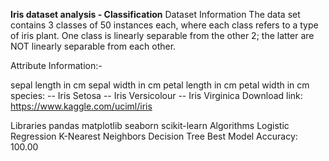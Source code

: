 **Iris dataset analysis - Classification**
Dataset Information
The data set contains 3 classes of 50 instances each, where each class refers to a type of iris plant. One class is linearly separable from the other 2; the latter are NOT linearly separable from each other.

Attribute Information:-

sepal length in cm
sepal width in cm
petal length in cm
petal width in cm
species: -- Iris Setosa -- Iris Versicolour -- Iris Virginica
Download link: https://www.kaggle.com/uciml/iris

Libraries
pandas
matplotlib
seaborn
scikit-learn
Algorithms
Logistic Regression
K-Nearest Neighbors
Decision Tree
Best Model Accuracy: 100.00
